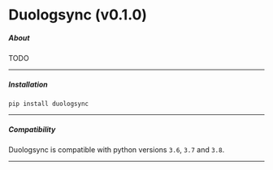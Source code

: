 Duologsync (v0.1.0)
===================

##### About
TODO

---

##### Installation
`pip install duologsync`

---

##### Compatibility
Duologsync is compatible with python versions `3.6`, `3.7` and `3.8`.

---
